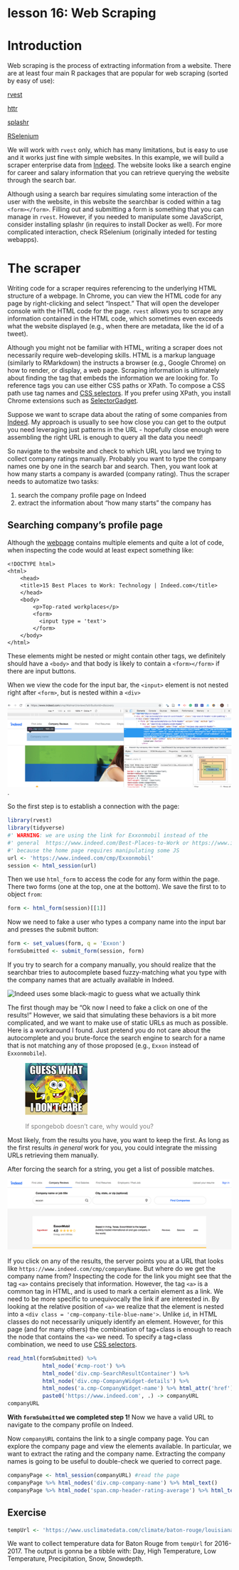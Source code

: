 lesson 16: Web Scraping
================

# Introduction

Web scraping is the process of extracting information from a website.
There are at least four main R packages that are popular for web
scraping (sorted by easy of use):

[rvest](https://github.com/hadley/rvest)

[httr](https://github.com/r-lib/httr)

[splashr](https://github.com/hrbrmstr/splashr)

[RSelenium](https://github.com/ropensci/RSelenium)

We will work with `rvest` only, which has many limitations, but is easy
to use and it works just fine with simple websites. In this example, we
will build a scraper enterprise data from
[Indeed](https://www.indeed.com/). The website looks like a search
engine for career and salary information that you can retrieve querying
the website through the search bar.

Although using a search bar requires simulating some interaction of the
user with the website, in this website the searchbar is coded within a
tag `<form></form>`. Filling out and submitting a form is something that
you can manage in `rvest`. However, if you needed to manipulate some
JavaScript, consider installing splashr (in requires to install Docker
as well). For more complicated interaction, check RSelenium (originally
inteded for testing webapps).

# The scraper

Writing code for a scraper requires referencing to the underlying HTML
structure of a webpage. In Chrome, you can view the HTML code for any
page by right-clicking and select “Inspect.” That will open the
developer console with the HTML code for the page. `rvest` allows you to
scrape any information contained in the HTML code, which sometimes even
exceeds what the website displayed (e.g., when there are metadata, like
the id of a tweet).

Although you might not be familiar with HTML, writing a scraper does not
necessarily require web-developing skills. HTML is a markup language
(similarly to RMarkdown) the instructs a browser (e.g., Google Chrome)
on how to render, or display, a web page. Scraping information is
ultimately about finding the tag that embeds the information we are
looking for. To reference tags you can use either CSS paths or XPath. To
compose a CSS path use tag names and [CSS
selectors](https://www.w3schools.com/cssref/css_selectors.asp). If you
prefer using XPath, you install Chrome extensions such as
[SelectorGadget](https://selectorgadget.com/).

Suppose we want to scrape data about the rating of some companies from
[Indeed](https://www.indeed.com/). My approach is usually to see how
close you can get to the output you need leveraging just patterns in the
URL - hopefully close enough were assembling the right URL is enough to
query all the data you need\!

So navigate to the website and check to which URL you land we trying to
collect company ratings manually. Probably you want to type the company
names one by one in the search bar and search. Then, you want look at
how many starts a company is awarded (company rating). Thus the scraper
needs to automatize two tasks:

1.  search the company profile page on Indeed
2.  extract the information about “how many starts” the company has

## Searching company’s profile page

Although the [webpage](https://www.indeed.com/Best-Places-to-Work)
contains multiple elements and quite a lot of code, when inspecting the
code would at least expect something like:

    <!DOCTYPE html>
    <html>
        <head>
        <title>15 Best Places to Work: Technology | Indeed.com</title>
        </head>
        <body>
            <p>Top-rated workplaces</p>
            <form>
              <input type = 'text'> 
            </form>
        </body>
    </html>

These elements might be nested or might contain other tags, we
definitely should have a `<body>` and that body is likely to contain a
`<form></form>` if there are input buttons.

When we view the code for the input bar, the `<input>` element is not
nested right after `<form>`, but is nested within a `<div>`

![The HTML for the input bar](pics/divtag.png).

So the first step is to establish a connection with the page:

``` r
library(rvest)
library(tidyverse)
#' WARNING: we are using the link for Exxonmobil instead of the 
#' general  https://www.indeed.com/Best-Places-to-Work or https://www.indeed.com/cmp 
#' because the home page requires manipulating some JS
url <- 'https://www.indeed.com/cmp/Exxonmobil'
session <- html_session(url) 
```

Then we use `html_form` to access the code for any form within the page.
There two forms (one at the top, one at the bottom). We save the first
to to object `from`:

``` r
form <- html_form(session)[[1]]
```

Now we need to fake a user who types a company name into the input bar
and presses the submit button:

``` r
form <- set_values(form, q = 'Exxon')
formSubmitted <- submit_form(session, form)
```

If you try to search for a company manually, you should realize that the
searchbar tries to autocomplete based fuzzy-matching what you type with
the company names that are actually available in Indeed.

![Indeed uses some black-magic to guess what we actually
think](pics/autcomplete.png)

The first though may be “Ok now I need to fake a click on one of the
results\!” However, we said that simulating these behaviors is a bit
more complicated, and we want to make use of static URLs as much as
possible. Here is a workaround I found. Just pretend you do not care
about the autocomplete and you brute-force the search engine to search
for a name that is not matching any of those proposed (e.g., `Exxon`
instead of
`Exxonmobile`).

<figure>

<img src="pics/Spongebobdoesntcare.jpg" alt="spongebob" style="width:10em;"/>

<figcaption style="color: grey;">

If spongebob doesn’t care, why would you?

</figcaption>

</figure>

Most likely, from the results you have, you want to keep the first. As
long as the first results *in general* work for you, you could integrate
the missing URLs retrieving them manually.

After forcing the search for a string, you get a list of possible
matches.

![The results when searching for “Exxon”](pics/listResults.png)

If you click on any of the results, the server points you at a URL that
looks like `https://www.indeed.com/cmp/companyName`. But where do we get
the company name from? Inspecting the code for the link you might see
that the tag `<a>` contains precisely that information. However, the tag
`<a>` is a common tag in HTML, and is used to mark a certain element as
a link. We need to be more specific to unequivocally the link if are
interested in. By looking at the relative position of `<a>` we realize
that the element is nested into a `<div class =
'cmp-company-tile-blue-name'>`. Unlike `id`, in HTML classes do not
necessarily uniquely identify an element. However, for this page (and
for many others) the combination of tag+class is enough to reach the
node that contains the `<a>` we need. To specify a tag+class
combination, we need to use [CSS
selectors](https://www.w3schools.com/cssref/css_selectors.asp).

``` r
read_html(formSubmitted) %>% 
           html_node('#cmp-root') %>% 
           html_node('div.cmp-SearchResultContainer') %>% 
           html_node('div.cmp-CompanyWidget-details') %>% 
           html_nodes('a.cmp-CompanyWidget-name') %>% html_attr('href') %>% 
           paste0('https://www.indeed.com', .) -> companyURL
companyURL           
```

**With `formSubmitted` we completed step 1\!** Now we have a valid URL
to navigate to the company profile on Indeed.

Now `companyURL` contains the link to a single company page. You can
explore the company page and view the elements available. In particular,
we want to extract the rating and the company name. Extracting the
company names is going to be useful to double-check we queried to
correct page.

``` r
companyPage <- html_session(companyURL) #read the page
companyPage %>% html_nodes('div.cmp-company-name') %>% html_text() 
companyPage %>% html_node('span.cmp-header-rating-average') %>% html_text()
```

## Exercise

``` r
tempUrl <- 'https://www.usclimatedata.com/climate/baton-rouge/louisiana/united-states/usla0033' 
```

We want to collect temperature data for Baton Rouge from `tempUrl` for
2016-2017. The output is gonna be a tibble with: Day, High Temperature,
Low Temperature, Precipitation, Snow, Snowdepth.
